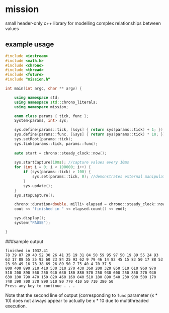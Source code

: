 # mission
small header-only c++ library for modelling complex relationships between values

## example usage

```c++
#include <iostream>
#include <math.h>
#include <chrono>
#include <thread>
#include <future>
#include "mission.h"

int main(int argc, char ** argv) {

	using namespace std;
	using namespace std::chrono_literals;
	using namespace mission;

	enum class params { tick, func };
	System<params, int> sys;

	sys.define(params::tick, [&sys] { return sys(params::tick) + 1; });
	sys.define(params::func, [&sys] { return sys(params::tick) * 10; });
	sys.setRoot(params::tick);
	sys.link(params::tick, params::func);
	
	auto start = chrono::steady_clock::now();
	
	sys.startCapture(10ms); //capture values every 10ms
	for (int i = 0; i < 100000; i++) {
		if (sys(params::tick) > 100) {
			sys.set(params::tick, 0); //demonstrates external manipulation of values
		}
		sys.update();
	}
	sys.stopCapture();

	chrono::duration<double, milli> elapsed = chrono::steady_clock::now() - start;
	cout << "finished in " << elapsed.count() << endl;

	sys.display();
	system("PAUSE");

}
```
###sample output
```
finished in 1032.41
78 39 87 20 40 52 30 26 41 35 19 31 84 50 59 95 97 50 19 89 55 24 93 63 17 88 55 25 93 60 23 84 25 93 62 9 79 46 14 82 45 15 83 50 17 88 53 23 90 49 16 73 38 69 26 89 50 7 75 40 4 70 37 5
800 400 890 210 410 530 310 270 430 360 200 320 850 510 610 960 970 510 200 890 560 250 940 630 180 880 570 250 930 600 250 850 270 940 630 100 790 470 150 820 460 160 840 510 180 890 540 230 900 500 170 740 390 700 270 890 510 80 770 410 50 710 380 50
Press any key to continue . . .
```
Note that the second line of output (corresponding to ```func``` parameter (x * 10) does not always appear to actually be x * 10 due to multithreaded execution.

